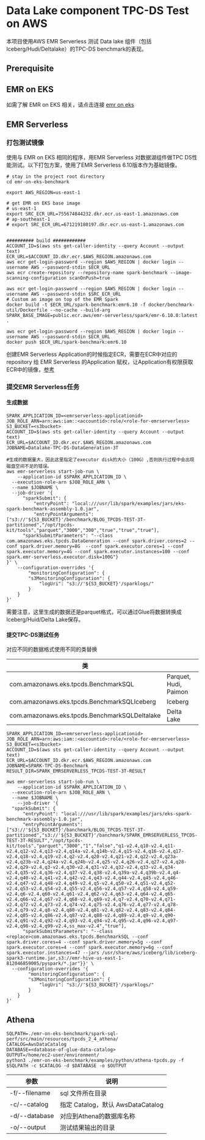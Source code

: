 # Data Lake component TPC-DS Test on AWS

本项目使用AWS EMR Serverless 测试 Data lake 组件（包括Iceberg/Hudi/Deltalake）的TPC-DS benchmark的表现。

## Prerequisite


## EMR on EKS
如需了解 EMR on EKS 相关，请点击连接 [emr on eks](./README-EMRonEKS.md)

## EMR Serverless

### 打包测试镜像

使用与 EMR on EKS 相同的程序，用EMR Serverless 对数据湖组件做TPC DS性能测试。以下打包方案，使用了EMR Serverless 6.10版本作为基础镜像。

``` shell
# stay in the project root directory
cd emr-on-eks-benchmark

export AWS_REGION=us-east-1

# get EMR on EKS base image
# us-east-1
export SRC_ECR_URL=755674844232.dkr.ecr.us-east-1.amazonaws.com
# ap-southeast-1
# export SRC_ECR_URL=671219180197.dkr.ecr.us-east-1.amazonaws.com


########## build ############
ACCOUNT_ID=$(aws sts get-caller-identity --query Account --output text)
ECR_URL=$ACCOUNT_ID.dkr.ecr.$AWS_REGION.amazonaws.com
aws ecr get-login-password --region $AWS_REGION | docker login --username AWS --password-stdin $ECR_URL
aws ecr create-repository --repository-name spark-benchmark --image-scanning-configuration scanOnPush=true

aws ecr get-login-password --region $AWS_REGION | docker login --username AWS --password-stdin $SRC_ECR_URL
# Custom an image on top of the EMR Spark
docker build -t $ECR_URL/spark-benchmark:emr6.10 -f docker/benchmark-util/Dockerfile --no-cache --build-arg SPARK_BASE_IMAGE=public.ecr.aws/emr-serverless/spark/emr-6.10.0:latest .

aws ecr get-login-password --region $AWS_REGION | docker login --username AWS --password-stdin $ECR_URL
docker push $ECR_URL/spark-benchmark:emr6.10
```

创建EMR Serverless Application的时候指定ECR，需要在ECR中对应的 repository 给 EMR Serverless 的Application 赋权，让Application有权限获取ECR中的镜像，[参考](https://docs.aws.amazon.com/zh_cn/emr/latest/EMR-Serverless-UserGuide/application-custom-image.html)



### 提交EMR Serverless任务

#### 生成数据

```shell
SPARK_APPLICATION_ID=<emrserverless-applicationid>
JOB_ROLE_ARN=arn:aws:iam::<accountid>:role/<role-for-emrserverless>
S3_BUCKET=<s3bucket>
ACCOUNT_ID=$(aws sts get-caller-identity --query Account --output text)
ECR_URL=$ACCOUNT_ID.dkr.ecr.$AWS_REGION.amazonaws.com
JOBNAME=Datalake-TPC-DS-DataGeneration-3T

#生成的数据量大，因此这里指定了executor disk的大小（100G）,否则执行过程中会出现磁盘空间不足的错误。
aws emr-serverless start-job-run \
	--application-id $SPARK_APPLICATION_ID \
  --execution-role-arn $JOB_ROLE_ARN \
  --name $JOBNAME \
  --job-driver '{
      "sparkSubmit": {
          "entryPoint": "local:///usr/lib/spark/examples/jars/eks-spark-benchmark-assembly-1.0.jar",
          "entryPointArguments":["s3://'${S3_BUCKET}'/benchmark/BLOG_TPCDS-TEST-3T-partitioned","/opt/tpcds-kit/tools","parquet","3000","300","true","true","true"],
      "sparkSubmitParameters": "--class com.amazonaws.eks.tpcds.DataGeneration --conf spark.driver.cores=2 --conf spark.driver.memory=8G  --conf spark.executor.cores=1 --conf spark.executor.memory=4G --conf spark.executor.instances=100 --conf spark.emr-serverless.executor.disk=100G"}
}' \
    --configuration-overrides '{
        "monitoringConfiguration": {
        "s3MonitoringConfiguration": {
            "logUri": "s3://'${S3_BUCKET}'/sparklogs/"
        }
    }
}'
```

需要注意，这里生成的数据还是parquet格式，可以通过Glue将数据转换成Iceberg/Huid/Delta Lake保存。



#### 提交TPC-DS测试任务

对应不同的数据格式使用不同的类替换

| 类                                             |                             |
|-----------------------------------------------|-----------------------------|
| com.amazonaws.eks.tpcds.BenchmarkSQL          | Parquet, Hudi, Paimon |
| com.amazonaws.eks.tpcds.BenchmarkSQLIceberg   | Iceberg                     |
| com.amazonaws.eks.tpcds.BenchmarkSQLDeltalake | Delta Lake                  |



```shell
SPARK_APPLICATION_ID=<emrserverless-applicationid>
JOB_ROLE_ARN=arn:aws:iam::<accountid>:role/<role-for-emrserverless>
S3_BUCKET=<s3bucket>
ACCOUNT_ID=$(aws sts get-caller-identity --query Account --output text)
ECR_URL=$ACCOUNT_ID.dkr.ecr.$AWS_REGION.amazonaws.com
JOBNAME=SPARK-TPC-DS-Benchmark
RESULT_DIR=SPARK_EMRSERVERLESS_TPCDS-TEST-3T-RESULT

aws emr-serverless start-job-run \
	--application-id $SPARK_APPLICATION_ID \
  --execution-role-arn $JOB_ROLE_ARN \
  --name $JOBNAME \
	--job-driver '{
  "sparkSubmit": {
      "entryPoint": "local:///usr/lib/spark/examples/jars/eks-spark-benchmark-assembly-1.0.jar",
      "entryPointArguments":["s3://'${S3_BUCKET}'/banchmark/BLOG_TPCDS-TEST-3T-partitioned","s3://'${S3_BUCKET}'/banchmark/SPARK_EMRSERVERLESS_TPCDS-TEST-3T-RESULT","/opt/tpcds-kit/tools","parquet","3000","1","false","q1-v2.4,q10-v2.4,q11-v2.4,q12-v2.4,q13-v2.4,q14a-v2.4,q14b-v2.4,q15-v2.4,q16-v2.4,q17-v2.4,q18-v2.4,q19-v2.4,q2-v2.4,q20-v2.4,q21-v2.4,q22-v2.4,q23a-v2.4,q23b-v2.4,q24a-v2.4,q24b-v2.4,q25-v2.4,q26-v2.4,q27-v2.4,q28-v2.4,q29-v2.4,q3-v2.4,q30-v2.4,q31-v2.4,q32-v2.4,q33-v2.4,q34-v2.4,q35-v2.4,q36-v2.4,q37-v2.4,q38-v2.4,q39a-v2.4,q39b-v2.4,q4-v2.4,q40-v2.4,q41-v2.4,q42-v2.4,q43-v2.4,q44-v2.4,q45-v2.4,q46-v2.4,q47-v2.4,q48-v2.4,q49-v2.4,q5-v2.4,q50-v2.4,q51-v2.4,q52-v2.4,q53-v2.4,q54-v2.4,q55-v2.4,q56-v2.4,q57-v2.4,q58-v2.4,q59-v2.4,q6-v2.4,q60-v2.4,q61-v2.4,q62-v2.4,q63-v2.4,q64-v2.4,q65-v2.4,q66-v2.4,q67-v2.4,q68-v2.4,q69-v2.4,q7-v2.4,q70-v2.4,q71-v2.4,q72-v2.4,q73-v2.4,q74-v2.4,q75-v2.4,q76-v2.4,q77-v2.4,q78-v2.4,q79-v2.4,q8-v2.4,q80-v2.4,q81-v2.4,q82-v2.4,q83-v2.4,q84-v2.4,q85-v2.4,q86-v2.4,q87-v2.4,q88-v2.4,q89-v2.4,q9-v2.4,q90-v2.4,q91-v2.4,q92-v2.4,q93-v2.4,q94-v2.4,q95-v2.4,q96-v2.4,q97-v2.4,q98-v2.4,q99-v2.4,ss_max-v2.4","true"],
      "sparkSubmitParameters": "--class <replace>com.amazonaws.eks.tpcds.BenchmarkSQL --conf spark.driver.cores=4 --conf spark.driver.memory=5g --conf spark.executor.cores=4 --conf spark.executor.memory=6g --conf spark.executor.instances=47 --jars /usr/share/aws/iceberg/lib/iceberg-spark3-runtime.jar,s3://emr-hive-us-east-1-812046859005/pyspark/*.jar"}}' \
  --configuration-overrides '{
        "monitoringConfiguration": {
        "s3MonitoringConfiguration": {
            "logUri": "s3://'${S3_BUCKET}'/sparklogs/"
        }
    }
}'
```



## Athena

```shell
SQLPATH=./emr-on-eks-benchmark/spark-sql-perf/src/main/resources/tpcds_2_4_athena/
CATALOG=AwsDataCatalog
DATABASE=<database-of-glue-data-catalog>
OUTPUT=/home/ec2-user/environment/
python3 ./emr-on-eks-benchmark/examples/python/athena-tpcds.py -f $SQLPATH -c $CATALOG -d $DATABASE -o $OUTPUT
```

| 参数            | 说明             |
|---------------|----------------|
| -f/--filename | sql 文件所在目录     |
| -c/--catalog  | 指定 Catalog，默认 AwsDataCatalog |
| -d/--database | 对应到Athena的数据库名称 |
| -o/--output   | 测试结果输出的目录      |